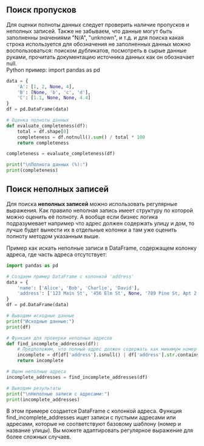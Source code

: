 ## Поиск пропусков

Для оценки полноты данных следует проверить наличие пропусков и неполных записей.
Также не забываем, что данные могут быть заполненны значениями "N/A", "unknown", и т.д. и для поиска какая строка используется для обозначения не заполненных данных можно воспользоваться: поиском дубликатов, посмотреть в сырые данные руками, прочитать документацию источника данных как он обозначает null.   
Python  пример:
import pandas as pd
```python
data = {
    'A': [1, 2, None, 4],
    'B': [None, 'b', 'c', 'd'],
    'C': [1.1, None, None, 4.4]
}
df = pd.DataFrame(data)

# Оценка полноты данных
def evaluate_completeness(df):
    total = df.shape[0]
    completeness = df.notnull().sum() / total * 100
    return completeness

completeness = evaluate_completeness(df)

print("\nПолнота данных (%):")
print(completeness)
```
## Поиск неполных записей

Для поиска **неполных записей** можно использовать регулярные выражения.
Как правило неполная запись имеет структуру по которой можно оценить её полноту.
А вообще если бизнес логика подразумевает например что адрес должен содержать улицу и дом,
то лучше будет вынести их в отдельные колонки а там уже оценить полноту методом указанным выше.

Пример как искать неполные записи в DataFrame, содержащем колонку адреса, где часть адреса отсутствует:
```python
import pandas as pd

# Создаем пример DataFrame с колонкой 'address'
data = {
    'name': ['Alice', 'Bob', 'Charlie', 'David'],
    'address': ['123 Main St', '456 Elm St', None, '789 Pine St, Apt 2']
}
df = pd.DataFrame(data)

# Выводим исходные данные
print("Исходные данные:")
print(df)

# Функция для проверки неполных адресов
def find_incomplete_addresses(df):
    # Предположим, что полный адрес должен содержать как минимум номер и улицу
    incomplete = df[df['address'].isnull() | df['address'].str.contains(r'^\d+\s\w+', na=False) == False]
    return incomplete

# Ищем неполные адреса
incomplete_addresses = find_incomplete_addresses(df)

# Выводим результаты
print("\nНеполные записи с адресами:")
print(incomplete_addresses)
```
В этом примере создается DataFrame с колонкой адреса. Функция find_incomplete_addresses ищет записи с пустыми адресами или адресами, которые не соответствуют базовому шаблону (номер и название улицы). Вы можете адаптировать регулярное выражение для более сложных случаев.